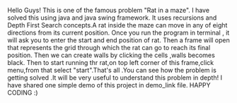 Hello Guys! This is one of the famous problem "Rat in a maze".
I have solved this using java and java swing framework. It uses recursions and Depth First Search 
concepts.A rat inside the maze can move in any of eight directions from its current 
position. Once you run the program in terminal , it will ask you to enter
the start and end position of rat. Then a frame will open that represents 
the grid through which the rat can go to reach its final position.
Then we can create walls by clicking the cells ,walls becomes black.
Then to start running thr rat,on top left corner of this frame,click 
menu,from that select "start".That's all .You can see how the 
problem is getting solved .It will be very useful to understand this problem in
depth! I have shared one simple demo of this project in demo_link file.
HAPPY CODING :)
     
